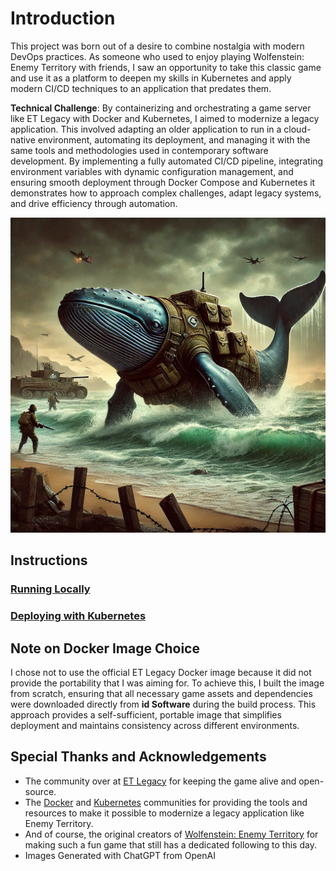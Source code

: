 


# Introduction

This project was born out of a desire to combine nostalgia with modern DevOps practices. As someone who used to enjoy playing Wolfenstein: Enemy Territory with friends, I saw an opportunity to take this classic game and use it as a platform to deepen my skills in Kubernetes and apply modern CI/CD techniques to an application that predates them.

**Technical Challenge**: By containerizing and orchestrating a game server like ET Legacy with Docker and Kubernetes, I aimed to modernize a legacy application. This involved adapting an older application to run in a cloud-native environment, automating its deployment, and managing it with the same tools and methodologies used in contemporary software development. By implementing a fully automated CI/CD pipeline, integrating environment variables with dynamic configuration management, and ensuring smooth deployment through Docker Compose and Kubernetes it demonstrates how to approach complex challenges, adapt legacy systems, and drive efficiency through automation.

![ET Legacy with Docker](docs/Docker-Whale-Beach.webp)

## Instructions
### [Running Locally](docs/local-dev.md)
### [Deploying with Kubernetes](k8s/README.md)

## Note on Docker Image Choice

I chose not to use the official ET Legacy Docker image because it did not provide the portability that I was aiming for. To achieve this, I built the image from scratch, ensuring that all necessary game assets and dependencies were downloaded directly from **id Software** during the build process. This approach provides a self-sufficient, portable image that simplifies deployment and maintains consistency across different environments.


## Special Thanks and Acknowledgements
 - The community over at [ET Legacy](https://www.etlegacy.com/) for keeping the game alive and open-source. 
 - The [Docker](https://www.docker.com/) and [Kubernetes](https://kubernetes.io/) communities for providing the tools and resources to make it possible to modernize a legacy application like Enemy Territory. 
 - And of course, the original creators of [Wolfenstein: Enemy Territory](https://en.wikipedia.org/wiki/Wolfenstein:_Enemy_Territory) for making such a fun game that still has a dedicated following to this day.
 - Images Generated with ChatGPT from OpenAI                
